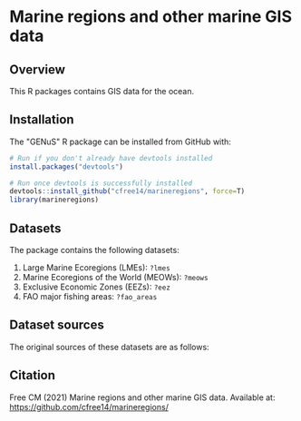 # Marine regions and other marine GIS data

## Overview

This R packages contains GIS data for the ocean.

## Installation

The "GENuS" R package can be installed from GitHub with:

``` r
# Run if you don't already have devtools installed
install.packages("devtools")

# Run once devtools is successfully installed
devtools::install_github("cfree14/marineregions", force=T)
library(marineregions)
```

## Datasets

The package contains the following datasets:

1. Large Marine Ecoregions (LMEs): `?lmes`
2. Marine Ecoregions of the World (MEOWs): `?meows`
3. Exclusive Economic Zones (EEZs): `?eez`
4. FAO major fishing areas: `?fao_areas`

## Dataset sources

The original sources of these datasets are as follows:



## Citation

Free CM (2021) Marine regions and other marine GIS data. Available at: https://github.com/cfree14/marineregions/
